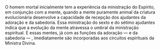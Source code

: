 ﻿O homem mortal inicialmente tem a experiência da ministração do Espírito, em conjunção com a mente, quando a mente puramente animal da criatura evolucionária desenvolve a capacidade de recepção dos ajudantes da adoração e da sabedoria. Essa ministração do sexto e do sétimo ajudantes indica que a evolução da mente atravessa o umbral da ministração espiritual. E essas mentes, já com as funções da adoração — e da sabedoria — , imediatamente são incorporadas aos circuitos espirituais da Ministra Divina.